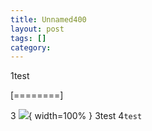 ```yaml
---
title: Unnamed400
layout: post
tags: []
category: 
---
```

1test

[========]


3 ![](https://el3zahaby.github.io/assets/img/%D9%81%D9%8A%D8%B2%D9%8A%D8%A7%D8%A1-%D8%A7%D9%88%D9%84-%D8%AB%D8%A7%D9%86%D9%88%D9%8A-%D9%812.jpg ){ width=100% }
3test
4`test`
